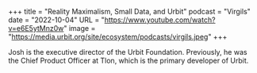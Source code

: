 +++
title = "Reality Maximalism, Small Data, and Urbit"
podcast = "Virgils"
date = "2022-10-04"
URL = "https://www.youtube.com/watch?v=e6E5ytMnz0w"
image = "https://media.urbit.org/site/ecosystem/podcasts/virgils.jpeg"
+++

Josh is the executive director of the Urbit Foundation. Previously, he was the Chief Product Officer at Tlon, which is the primary developer of Urbit.
